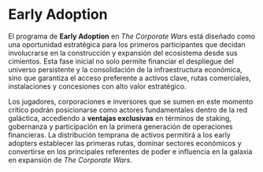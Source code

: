 # Early Adoption

El programa de **Early Adoption** en _The Corporate Wars_ está diseñado como una oportunidad estratégica para los primeros participantes que decidan involucrarse en la construcción y expansión del ecosistema desde sus cimientos. Esta fase inicial no solo permite financiar el despliegue del universo persistente y la consolidación de la infraestructura económica, sino que garantiza el acceso preferente a activos clave, rutas comerciales, instalaciones y concesiones con alto valor estratégico.

Los jugadores, corporaciones e inversores que se sumen en este momento crítico podrán posicionarse como actores fundamentales dentro de la red galáctica, accediendo a **ventajas exclusivas** en términos de staking, gobernanza y participación en la primera generación de operaciones financieras. La distribución temprana de activos permitirá a los early adopters establecer las primeras rutas, dominar sectores económicos y convertirse en los principales referentes de poder e influencia en la galaxia en expansión de _The Corporate Wars_.
